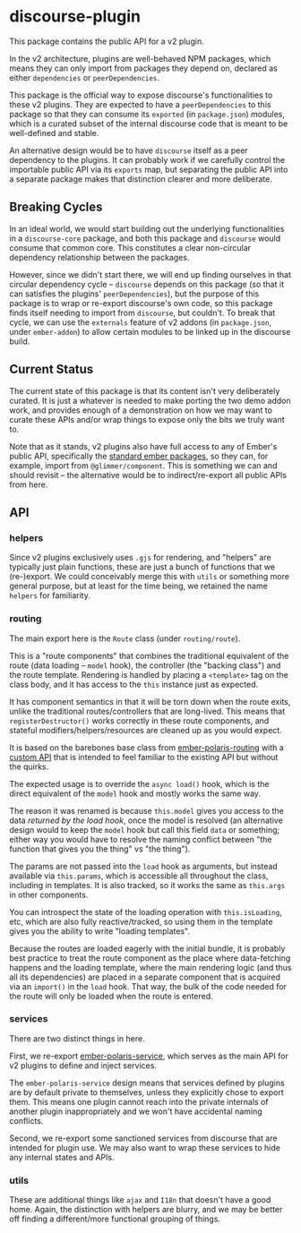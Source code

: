 # discourse-plugin

This package contains the public API for a v2 plugin.

In the v2 architecture, plugins are well-behaved NPM packages, which means they
can only import from packages they depend on, declared as either `dependencies`
or `peerDependencies`.

This package is the official way to expose discourse's functionalities to these
v2 plugins. They are expected to have a `peerDependencies` to this package so
that they can consume its `exported` (in `package.json`) modules, which is a
curated subset of the internal discourse code that is meant to be well-defined
and stable.

An alternative design would be to have `discourse` itself as a peer dependency
to the plugins. It can probably work if we carefully control the importable
public API via its `exports` map, but separating the public API into a separate
package makes that distinction clearer and more deliberate.

## Breaking Cycles

In an ideal world, we would start building out the underlying functionalities
in a `discourse-core` package, and both this package and `discourse` would
consume that common core. This constitutes a clear non-circular dependency
relationship between the packages.

However, since we didn't start there, we will end up finding ourselves in that
circular dependency cycle – `discourse` depends on this package (so that it can
satisfies the plugins' `peerDependencies`), but the purpose of this package is
to wrap or re-export discourse's own code, so this package finds itself needing
to import from `discourse`, but couldn't. To break that cycle, we can use the
`externals` feature of v2 addons (in `package.json`, under `ember-addon`) to
allow certain modules to be linked up in the discourse build.

## Current Status

The current state of this package is that its content isn't very deliberately
curated. It is just a whatever is needed to make porting the two demo addon
work, and provides enough of a demonstration on how we may want to curate these
APIs and/or wrap things to expose only the bits we truly want to.

Note that as it stands, v2 plugins also have full access to any of Ember's
public API, specifically the [standard ember packages](https://github.com/embroider-build/embroider/blob/ba9fd29a52f7d4791a859a5add40fd394cc9c51c/packages/shared-internals/src/ember-standard-modules.ts),
so they can, for example, import from `@glimmer/component`. This is something
we can and should revisit – the alternative would be to indirect/re-export all
public APIs from here.

## API

### helpers

Since v2 plugins exclusively uses `.gjs` for rendering, and "helpers" are
typically just plain functions, these are just a bunch of functions that we
(re-)export. We could conceivably merge this with `utils` or something more
general purpose, but at least for the time being, we retained the name
`helpers` for familiarity.

### routing

The main export here is the `Route` class (under `routing/route`).

This is a "route components" that combines the traditional equivalent of the
route (data loading – `model` hook), the controller (the "backing class") and
the route template. Rendering is handled by placing a `<template>` tag on the
class body, and it has access to the `this` instance just as expected.

It has component semantics in that it will be torn down when the route exits,
unlike the traditional routes/controllers that are long-lived. This means that
`registerDestructor()` works correctly in these route components, and stateful
modifiers/helpers/resources are cleaned up as you would expect.

It is based on the barebones base class from [ember-polaris-routing](https://github.com/chancancode/ember-polaris-service/tree/routing/ember-polaris-routing)
with a [custom API](./src/routing/route.js) that is intended to feel familiar
to the existing API but without the quirks.

The expected usage is to override the `async load()` hook, which is the direct
equivalent of the `model` hook and mostly works the same way.

The reason it was renamed is because `this.model` gives you access to the data
_returned by the load hook_, once the model is resolved (an alternative design
would to keep the `model` hook but call this field `data` or something; either
way you would have to resolve the naming conflict between "the function that
gives you the thing" vs "the thing").

The params are not passed into the `load` hook as arguments, but instead
available via `this.params`, which is accessible all throughout the class,
including in templates. It is also tracked, so it works the same as `this.args`
in other components.

You can introspect the state of the loading operation with `this.isLoading`,
etc, which are also fully reactive/tracked, so using them in the template gives
you the ability to write "loading templates".

Because the routes are loaded eagerly with the initial bundle, it is probably
best practice to treat the route component as the place where data-fetching
happens and the loading template, where the main rendering logic (and thus all
its dependencies) are placed in a separate component that is acquired via an
`import()` in the `load` hook. That way, the bulk of the code needed for the
route will only be loaded when the route is entered.

### services

There are two distinct things in here.

First, we re-export [ember-polaris-service](https://github.com/chancancode/ember-polaris-service),
which serves as the main API for v2 plugins to define and inject services.

The `ember-polaris-service` design means that services defined by plugins are
by default private to themselves, unless they explicitly chose to export them.
This means one plugin cannot reach into the private internals of another plugin
inappropriately and we won't have accidental naming conflicts.

Second, we re-export some sanctioned services from discourse that are intended
for plugin use. We may also want to wrap these services to hide any internal
states and APIs.

### utils

These are additional things like `ajax` and `I18n` that doesn't have a good
home. Again, the distinction with helpers are blurry, and we may be better off
finding a different/more functional grouping of things.
